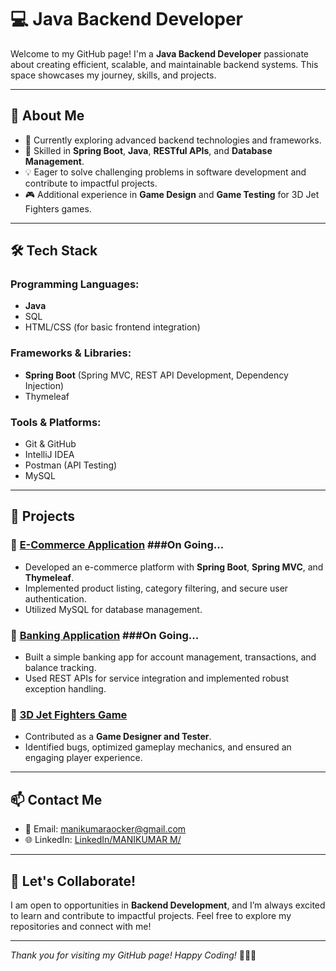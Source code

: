 # 💻 Java Backend Developer

Welcome to my GitHub page! I'm a **Java Backend Developer** passionate about creating efficient, scalable, and maintainable backend systems. This space showcases my journey, skills, and projects.

---

## 🚀 About Me

- 🌱 Currently exploring advanced backend technologies and frameworks.
- 🔧 Skilled in **Spring Boot**, **Java**, **RESTful APIs**, and **Database Management**.
- 💡 Eager to solve challenging problems in software development and contribute to impactful projects.
- 🎮 Additional experience in **Game Design** and **Game Testing** for 3D Jet Fighters games.

---

## 🛠️ Tech Stack

### Programming Languages:
- **Java**
- SQL
- HTML/CSS (for basic frontend integration)

### Frameworks & Libraries:
- **Spring Boot** (Spring MVC, REST API Development, Dependency Injection)
- Thymeleaf

### Tools & Platforms:
- Git & GitHub
- IntelliJ IDEA
- Postman (API Testing)
- MySQL

---

## 📂 Projects

### 🔹 [E-Commerce Application](https://github.com/manikumar50/AHZ-Shopping) ###On Going...
- Developed an e-commerce platform with **Spring Boot**, **Spring MVC**, and **Thymeleaf**.
- Implemented product listing, category filtering, and secure user authentication.
- Utilized MySQL for database management.

### 🔹 [Banking Application](#) ###On Going...
- Built a simple banking app for account management, transactions, and balance tracking.
- Used REST APIs for service integration and implemented robust exception handling.

### 🔹 [3D Jet Fighters Game](#)
- Contributed as a **Game Designer and Tester**.
- Identified bugs, optimized gameplay mechanics, and ensured an engaging player experience.

---

## 📫 Contact Me
 
- 📧 Email: [manikumaraocker@gmail.com](mailto:manikumaraocker@gmail.com)
- 🌐 LinkedIn: [LinkedIn/MANIKUMAR M/](https://www.linkedin.com/in/manikumar-m/)

---

## 🌟 Let's Collaborate!

I am open to opportunities in **Backend Development**, and I’m always excited to learn and contribute to impactful projects. Feel free to explore my repositories and connect with me!

---

*Thank you for visiting my GitHub page! Happy Coding!* 👨‍💻✨
